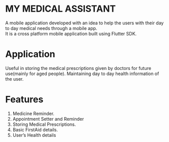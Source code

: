 # MY MEDICAL ASSISTANT

A mobile application developed with an idea to help the users with their day to day medical needs through a mobile app.   
It is a cross platform mobile application built using Flutter SDK.

# Application
Useful in storing the medical prescriptions given by doctors for future use(mainly for aged people).
Maintaining day to day health information of the user.

# Features

 1. Medicine Reminder.
 2. Appointment Setter and Reminder
 3. Storing Medical Prescriptions.
 4. Basic FirstAid details.
 5. User’s Health details
